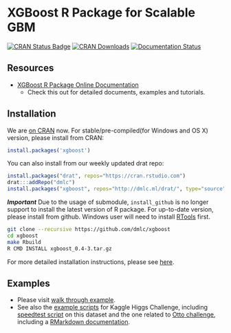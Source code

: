 XGBoost R Package for Scalable GBM
==================================

[![CRAN Status Badge](http://www.r-pkg.org/badges/version/xgboost)](http://cran.r-project.org/web/packages/xgboost)
[![CRAN Downloads](http://cranlogs.r-pkg.org/badges/xgboost)](http://cran.rstudio.com/web/packages/xgboost/index.html)
[![Documentation Status](https://readthedocs.org/projects/xgboost/badge/?version=latest)](http://xgboost.readthedocs.org/en/latest/R-package/index.html)

Resources
---------
* [XGBoost R Package Online Documentation](http://xgboost.readthedocs.org/en/latest/R-package/index.html)
  - Check this out for detailed documents, examples and tutorials.

Installation
------------

We are [on CRAN](https://cran.r-project.org/web/packages/xgboost/index.html) now. For stable/pre-compiled(for Windows and OS X) version, please install from CRAN:

```r
install.packages('xgboost')
```

You can also install from our weekly updated drat repo:
```r
install.packages("drat", repos="https://cran.rstudio.com")
drat:::addRepo("dmlc")
install.packages("xgboost", repos="http://dmlc.ml/drat/", type="source")
```

***Important*** Due to the usage of submodule, `install_github` is no longer support to install the
latest version of R package. 
For up-to-date version, please install from github. Windows user will need to install [RTools](http://cran.r-project.org/bin/windows/Rtools/) first.

```bash
git clone --recursive https://github.com/dmlc/xgboost
cd xgboost
make Rbuild
R CMD INSTALL xgboost_0.4-3.tar.gz
```

For more detailed installation instructions, please see [here](http://xgboost.readthedocs.org/en/latest/build.html#r-package-installation).

Examples
--------

* Please visit [walk through example](demo).
* See also the [example scripts](../demo/kaggle-higgs) for Kaggle Higgs Challenge, including [speedtest script](../demo/kaggle-higgs/speedtest.R) on this dataset and the one related to [Otto challenge](../demo/kaggle-otto), including a [RMarkdown documentation](../demo/kaggle-otto/understandingXGBoostModel.Rmd).
